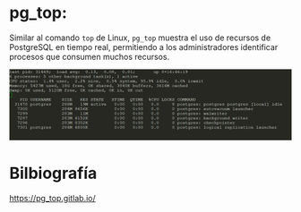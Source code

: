 # **pg_top:** 
Similar al comando `top` de Linux, `pg_top` muestra el uso de recursos de PostgreSQL en tiempo real, permitiendo a los administradores identificar procesos que consumen muchos recursos.


![Logo de GitHub](https://github.com/CR0NYM3X/POSTGRESQL/blob/main/Extensiones/img/pg_top.png)


# Bilbiografía
https://pg_top.gitlab.io/
